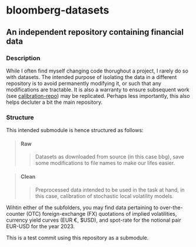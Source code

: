 # bloomberg-datasets 

## An independent repository containing financial data

### Description

While I often find myself changing code thorughout a project, I rarely do so with datasets. The intended purpose of isolating the data in a different repository is to avoid permanently modifying it, or such that any modifications are tractable. It is also a warranty to ensure subsequent work (see [calibration-repo](https://github.com/aallann/calibration)) may be replicated. Perhaps less importantly, this also helps decluter a bit the main repository. 

### Structure

This intended submodule is hence structured as follows:
> #### Raw
>> Datasets as downloaded from source (in this case bbg), save some modifications to file names to make our lifes easier.

> #### Clean 
>> Preprocessed data intended to be used in the task at hand, in this case, calibration of stochastic local volatility models.

Wihtin either of the subfolders, you may find data pertaining to over-the-counter (OTC) foreign-exchange (FX) quotations of implied volatilities, currency yield curves (EUR €, $USD), and spot-rate for the notional pair EUR-USD for the year 2023.

This is a test commit using this repository as a submodule.